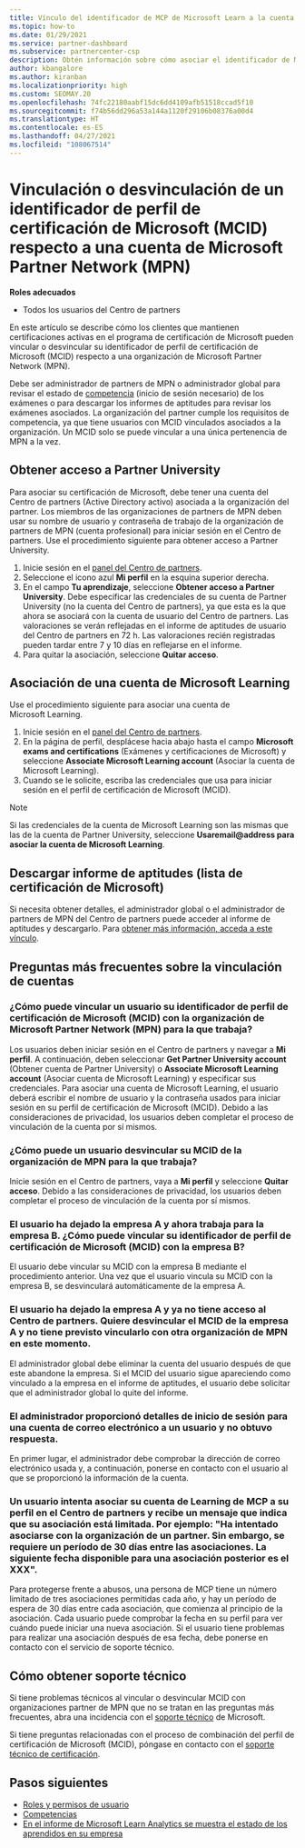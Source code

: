 ```yaml
---
title: Vínculo del identificador de MCP de Microsoft Learn a la cuenta del Centro de partners
ms.topic: how-to
ms.date: 01/29/2021
ms.service: partner-dashboard
ms.subservice: partnercenter-csp
description: Obtén información sobre cómo asociar el identificador de MCP a tu cuenta del Centro de partners para que tu empresa pueda ver las rutas de formación y aprendizaje que has elegido para la adquisición de competencias.
author: kbangalore
ms.author: kiranban
ms.localizationpriority: high
ms.custom: SEOMAY.20
ms.openlocfilehash: 74fc22180aabf15dc6dd4109afb51518ccad5f10
ms.sourcegitcommit: f74b56dd296a53a144a1120f29106b08376a00d4
ms.translationtype: HT
ms.contentlocale: es-ES
ms.lasthandoff: 04/27/2021
ms.locfileid: "108067514"
---
```

# <a name="link-or-unlink-a-microsoft-certification-profile-id-mcid-to-a-microsoft-partner-network-mpn-account"></a>Vinculación o desvinculación de un identificador de perfil de certificación de Microsoft (MCID) respecto a una cuenta de Microsoft Partner Network (MPN)

**Roles adecuados**

- Todos los usuarios del Centro de partners

En este artículo se describe cómo los clientes que mantienen certificaciones activas en el programa de certificación de Microsoft pueden vincular o desvincular su identificador de perfil de certificación de Microsoft (MCID) respecto a una organización de Microsoft Partner Network (MPN).

Debe ser administrador de partners de MPN o administrador global para revisar el estado de [competencia](https://partner.microsoft.com/pcv/partnership/competencies) (inicio de sesión necesario) de los exámenes o para descargar los informes de aptitudes para revisar los exámenes asociados. La organización del partner cumple los requisitos de competencia, ya que tiene usuarios con MCID vinculados asociados a la organización. Un MCID solo se puede vincular a una única pertenencia de MPN a la vez.

## <a name="get-partner-university-access"></a>Obtener acceso a Partner University

Para asociar su certificación de Microsoft, debe tener una cuenta del Centro de partners (Active Directory activo) asociada a la organización del partner. Los miembros de las organizaciones de partners de MPN deben usar su nombre de usuario y contraseña de trabajo de la organización de partners de MPN (cuenta profesional) para iniciar sesión en el Centro de partners.
Use el procedimiento siguiente para obtener acceso a Partner University.

1. Inicie sesión en el [panel del Centro de partners](https://partner.microsoft.com/dashboard/).
2. Seleccione el icono azul **Mi perfil** en la esquina superior derecha.
3. En el campo **Tu aprendizaje**, seleccione **Obtener acceso a Partner University**. Debe especificar las credenciales de su cuenta de Partner University (no la cuenta del Centro de partners), ya que esta es la que ahora se asociará con la cuenta de usuario del Centro de partners. Las valoraciones se verán reflejadas en el informe de aptitudes de usuario del Centro de partners en 72 h. Las valoraciones recién registradas pueden tardar entre 7 y 10 días en reflejarse en el informe.
4. Para quitar la asociación, seleccione **Quitar acceso**.

## <a name="associate-a-microsoft-learning-account"></a>Asociación de una cuenta de Microsoft Learning

Use el procedimiento siguiente para asociar una cuenta de Microsoft Learning. 

1. Inicie sesión en el [panel del Centro de partners](https://partner.microsoft.com/dashboard/).
2. En la página de perfil, desplácese hacia abajo hasta el campo **Microsoft exams and certifications** (Exámenes y certificaciones de Microsoft) y seleccione **Associate Microsoft Learning account** (Asociar la cuenta de Microsoft Learning).
3. Cuando se le solicite, escriba las credenciales que usa para iniciar sesión en el perfil de certificación de Microsoft (MCID).

>[!NOTE]
>Si las credenciales de la cuenta de Microsoft Learning son las mismas que las de la cuenta de Partner University, seleccione **Usaremail@address para asociar la cuenta de Microsoft Learning**.

## <a name="download-skills-report-microsoft-certification-list"></a>Descargar informe de aptitudes (lista de certificación de Microsoft)
Si necesita obtener detalles, el administrador global o el administrador de partners de MPN del Centro de partners puede acceder al informe de aptitudes y descargarlo. Para [obtener más información, acceda a este vínculo](./mpn-skills-report.md#view-skills-report-data).


## <a name="frequently-asked-questions-about-linking-accounts"></a>Preguntas más frecuentes sobre la vinculación de cuentas

### <a name="how-can-a-user-link-their-microsoft-certification-profile-id-mcid-with-the-microsoft-partner-network-mpn-organization-they-work-for"></a>¿Cómo puede vincular un usuario su identificador de perfil de certificación de Microsoft (MCID) con la organización de Microsoft Partner Network (MPN) para la que trabaja?

Los usuarios deben iniciar sesión en el Centro de partners y navegar a **Mi perfil**. A continuación, deben seleccionar **Get Partner University account** (Obtener cuenta de Partner University) o **Associate Microsoft Learning account** (Asociar cuenta de Microsoft Learning) y especificar sus credenciales. Para asociar una cuenta de Microsoft Learning, el usuario deberá escribir el nombre de usuario y la contraseña usados para iniciar sesión en su perfil de certificación de Microsoft (MCID). Debido a las consideraciones de privacidad, los usuarios deben completar el proceso de vinculación de la cuenta por sí mismos.  

### <a name="how-can-a-user-unlink-their-mcid-from-the-mpn-organization-they-work-for"></a>¿Cómo puede un usuario desvincular su MCID de la organización de MPN para la que trabaja?

Inicie sesión en el Centro de partners, vaya a **Mi perfil** y seleccione **Quitar acceso**. Debido a las consideraciones de privacidad, los usuarios deben completar el proceso de vinculación de la cuenta por sí mismos.

### <a name="the-user-left-company-a-and-now-works-for-company-b-how-can-they-link-their-microsoft-certification-profile-id-mcid-with-company-b"></a>El usuario ha dejado la empresa A y ahora trabaja para la empresa B. ¿Cómo puede vincular su identificador de perfil de certificación de Microsoft (MCID) con la empresa B?

El usuario debe vincular su MCID con la empresa B mediante el procedimiento anterior. Una vez que el usuario vincula su MCID con la empresa B, se desvinculará automáticamente de la empresa A.

### <a name="the-user-left-company-a-and-no-longer-has-access-to-partner-center-they-want-to-unlink-their-mcid-from-company-a-and-are-not-planning-to-link-it-with-another-mpn-organization-at-the-moment"></a>El usuario ha dejado la empresa A y ya no tiene acceso al Centro de partners. Quiere desvincular el MCID de la empresa A y no tiene previsto vincularlo con otra organización de MPN en este momento.

El administrador global debe eliminar la cuenta del usuario después de que este abandone la empresa. Si el MCID del usuario sigue apareciendo como vinculado a la empresa en el informe de aptitudes, el usuario debe solicitar que el administrador global lo quite del informe.

### <a name="the-admin-provided-sign-in-details-for-a-work-email-account-to-a-user-and-they-have-had-no-response"></a>El administrador proporcionó detalles de inicio de sesión para una cuenta de correo electrónico a un usuario y no obtuvo respuesta.

En primer lugar, el administrador debe comprobar la dirección de correo electrónico usada y, a continuación, ponerse en contacto con el usuario al que se proporcionó la información de la cuenta.

### <a name="a-user-tries-to-associate-their-mcp-learning-account-to-their-profile-in-partner-center-and-receives-a-message-that-their-association-is-limited-for-example-you-have-attempted-to-associate-with-a-partner-organization-however-we-require-a-period-of-30-days-between-associations-your-next-available-date-for-a-subsequent-association-is-xxx"></a>Un usuario intenta asociar su cuenta de Learning de MCP a su perfil en el Centro de partners y recibe un mensaje que indica que su asociación está limitada. Por ejemplo: "Ha intentado asociarse con la organización de un partner. Sin embargo, se requiere un período de 30 días entre las asociaciones. La siguiente fecha disponible para una asociación posterior es el XXX".

Para protegerse frente a abusos, una persona de MCP tiene un número limitado de tres asociaciones permitidas cada año, y hay un período de espera de 30 días entre cada asociación, que comienza al principio de la asociación. Cada usuario puede comprobar la fecha en su perfil para ver cuándo puede iniciar una nueva asociación. Si el usuario tiene problemas para realizar una asociación después de esa fecha, debe ponerse en contacto con el servicio de soporte técnico.  

## <a name="how-to-get-support"></a>Cómo obtener soporte técnico

Si tiene problemas técnicos al vincular o desvincular MCID con organizaciones partner de MPN que no se tratan en las preguntas más frecuentes, abra una incidencia con el [soporte técnico](https://partner.microsoft.com/support) de Microsoft.

Si tiene preguntas relacionadas con el proceso de combinación del perfil de certificación de Microsoft (MCID), póngase en contacto con el [soporte técnico de certificación](https://aka.ms/mcpforum).

## <a name="next-steps"></a>Pasos siguientes

- [Roles y permisos de usuario](./permissions-overview.md)
- [Competencias](https://partner.microsoft.com/membership/competencies)
- [En el informe de Microsoft Learn Analytics se muestra el estado de los aprendidos en su empresa](ms-learn-analytics.md)
